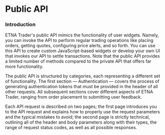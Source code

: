 # Public API

### Introduction

ETNA Trader's public API mimics the functionality of user widgets. Namely, you can invoke the API to perform regular trading operations like placing orders, getting quotes, configuring price alerts, and so forth. You can use this API to create custom JavaScript-based widgets or develop your own UI that invokes our API to settle transactions. Note that the public API provides a limited number of methods compared to the private API that offers far more functionality.

The public API is structured by categories, each representing a different set of functionality. The first section — Authentication — covers the process of generating authentication tokens that must be provided in the header of all other requests. All subsequent sections cover different aspects of ETNA Trader, ranging from order placement to submitting user feedback. 

Each API request is described on two pages; the first page introduces you to the API request and explains how to properly use the request parameters and the typical mistakes to avoid; the second page is strictly technical, outlining all of the header and body parameters along with their types, the range of request status codes, as well as all possible responses.


